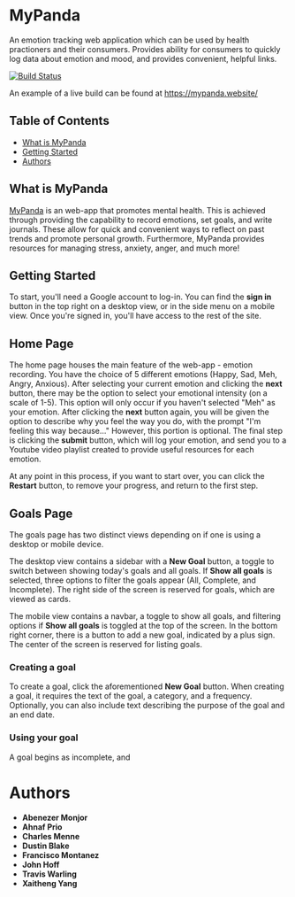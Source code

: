 # MyPanda

An emotion tracking web application which can be used by health practioners and their consumers.
Provides ability for consumers to quickly log data about emotion and mood, and provides convenient, helpful links.

[![Build Status](https://travis-ci.org/UMM-CSci-3601-S18/iteration-4-megabittron.svg?branch=master)](https://travis-ci.org/UMM-CSci-3601-S18/iteration-4-megabittron)

An example of a live build can be found at https://mypanda.website/ 

<!-- TOC depthFrom:1 depthTo:5 withLinks:1 updateOnSave:1 orderedList:0 -->
## Table of Contents
- [What is MyPanda](#what-is-MyPanda)
- [Getting Started](#getting-started)
- [Authors](#authors)

<!-- /TOC -->

## What is MyPanda

[MyPanda](https://mypanda.website) is an web-app that promotes mental health. This is achieved through providing the capability to record emotions, set goals, and write journals. These allow for quick and convenient ways to reflect on past trends and promote personal growth. Furthermore, MyPanda provides resources for managing stress, anxiety, anger, and much more!

## Getting Started

To start, you'll need a Google account to log-in. You can find the **sign in** button in the top right on a desktop view, or in the side menu on a mobile view. Once you're signed in, you'll have access to the rest of the site.

## Home Page

The home page houses the main feature of the web-app - emotion recording. You have the choice of 5 different emotions (Happy, Sad, Meh, Angry, Anxious). After selecting your current emotion and clicking the **next** button, there may be the option to select your emotional intensity (on a scale of 1-5). This option will only occur if you haven't selected "Meh" as your emotion. After clicking the **next** button again, you will be given the option to describe why you feel the way you do, with the prompt "I'm feeling this way because..." However, this portion is optional. The final step is clicking the **submit** button, which will log your emotion, and send you to a Youtube video playlist created to provide useful resources for each emotion.

At any point in this process, if you want to start over, you can click the **Restart** button, to remove your progress, and return to the first step.

## Goals Page

The goals page has two distinct views depending on if one is using a desktop or mobile device. 

The desktop view contains a sidebar with a **New Goal** button, a toggle to switch between showing today's goals and all goals. If **Show all goals** is selected, three options to filter the goals appear (All, Complete, and Incomplete). The right side of the screen is reserved for goals, which are viewed as cards.

The mobile view contains a navbar, a toggle to show all goals, and filtering options if **Show all goals** is toggled at the top of the screen. In the bottom right corner, there is a button to add a new goal, indicated by a plus sign. The center of the screen is reserved for listing goals.

### Creating a goal

To create a goal, click the aforementioned **New Goal** button. When creating a goal, it requires the text of the goal, a category, and a frequency. Optionally, you can also include text describing the purpose of the goal and an end date. 

### Using your goal

A goal begins as incomplete, and 

# Authors
- **Abenezer Monjor**
- **Ahnaf Prio**
- **Charles Menne**
- **Dustin Blake** 
- **Francisco Montanez** 
- **John Hoff** 
- **Travis Warling**
- **Xaitheng Yang**

[angular-karma-jasmine]: https://codecraft.tv/courses/angular/unit-testing/jasmine-and-karma/
[e2e-testing]: https://coryrylan.com/blog/introduction-to-e2e-testing-with-the-angular-cli-and-protractor
[environments]: http://tattoocoder.com/angular-cli-using-the-environment-option/
[spark-documentation]: http://sparkjava.com/documentation.html
[status-codes]: https://en.wikipedia.org/wiki/List_of_HTTP_status_codes
[lab2]: https://github.com/UMM-CSci-3601/3601-lab2_client-server/blob/master/README.md#resources
[mongo-jdbc]: https://docs.mongodb.com/ecosystem/drivers/java/
[labtasks]: LABTASKS.md
[travis]: https://travis-ci.org/
